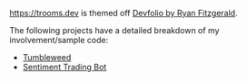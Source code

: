 https://trooms.dev is themed off [Devfolio by Ryan Fitzgerald](https://github.com/RyanFitzgerald/devfolio).

The following projects have a detailed breakdown of my involvement/sample code:
- [Tumbleweed](https://trooms.dev/Tumbleweed)
- [Sentiment Trading Bot](https://trooms.dev/projects/argus/)









